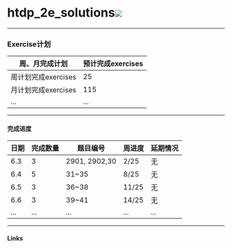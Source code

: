 # htdp_2e_solutions<img src="https://img.shields.io/badge/htdp-solutions-blue"> 

---------------------------------------------------------

### Exercise计划

| 周、月完成计划      | 预计完成exercises |
| ------------------- | ----------------- |
| 周计划完成exercises | 25                |
| 月计划完成exercises | 115               |
| ...                 | ...               |



--------------------------------------------------------------------------------------

#### 完成进度

| 日期 | 完成数量 | 题目编号 | 周进度 | 延期情况 |
| ---- | -------- | -------- | -------- | -------- |
| 6.3  | 3        | 2901, 2902,30 | 2/25 | 无 |
| 6.4  | 5         |31~35    |8/25    |无    |
| 6.5 | 3 | 36~38 | 11/25 | 无 |
| 6.6 | 3 | 39~41 | 14/25 | 无 |
| ... | ... | ... | ... | ... |

----------------------------------------------------------------

#### Links

[htdp_2e]: https://htdp.org/2019-02-24/	"htdp"

